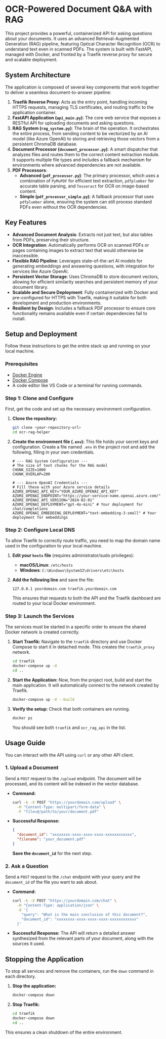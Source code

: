 # OCR-Powered Document Q&A with RAG

This project provides a powerful, containerized API for asking questions about your documents. It uses an advanced Retrieval-Augmented Generation (RAG) pipeline, featuring Optical Character Recognition (OCR) to understand text even in scanned PDFs. The system is built with FastAPI, managed with Docker, and fronted by a Traefik reverse proxy for secure and scalable deployment.

## System Architecture

The application is composed of several key components that work together to deliver a seamless document-to-answer pipeline:

1.  **Traefik Reverse Proxy**: Acts as the entry point, handling incoming HTTPS requests, managing TLS certificates, and routing traffic to the application container.
2.  **FastAPI Application (`api_main.py`)**: The core web service that exposes a RESTful API for uploading documents and asking questions.
3.  **RAG System (`rag_system.py`)**: The brain of the operation. It orchestrates the entire process, from sending content to be vectorized by an AI model (like Azure OpenAI) to storing and retrieving those vectors from a persistent ChromaDB database.
4.  **Document Processor (`document_processor.py`)**: A smart dispatcher that analyzes files and routes them to the correct content extraction module. It supports multiple file types and includes a fallback mechanism for environments where advanced dependencies are not available.
5.  **PDF Processors**:
    *   **Advanced (`pdf_processor.py`)**: The primary processor, which uses a combination of `PyMuPDF` for efficient text extraction, `pdfplumber` for accurate table parsing, and `Tesseract` for OCR on image-based content.
    *   **Simple (`pdf_processor_simple.py`)**: A fallback processor that uses `pdfplumber` alone, ensuring the system can still process standard PDFs even without the OCR dependencies.

## Key Features

- **Advanced Document Analysis**: Extracts not just text, but also tables from PDFs, preserving their structure.
- **OCR Integration**: Automatically performs OCR on scanned PDFs or pages containing images to extract text that would otherwise be inaccessible.
- **Flexible RAG Pipeline**: Leverages state-of-the-art AI models for generating embeddings and answering questions, with integration for services like Azure OpenAI.
- **Persistent Vector Storage**: Uses ChromaDB to store document vectors, allowing for efficient similarity searches and persistent memory of your document library.
- **Scalable and Secure Deployment**: Fully containerized with Docker and pre-configured for HTTPS with Traefik, making it suitable for both development and production environments.
- **Resilient by Design**: Includes a fallback PDF processor to ensure core functionality remains available even if certain dependencies fail to install.

## Setup and Deployment

Follow these instructions to get the entire stack up and running on your local machine.

### Prerequisites

- [Docker Engine](https://docs.docker.com/get-docker/)
- [Docker Compose](https://docs.docker.com/compose/install/)
- A code editor like VS Code or a terminal for running commands.

### Step 1: Clone and Configure

First, get the code and set up the necessary environment configuration.

1.  **Clone the repository:**
    ```bash
    git clone <your-repository-url>
    cd ocr-rag-helper
    ```

2.  **Create the environment file (`.env`):**
    This file holds your secret keys and configuration. Create a file named `.env` in the project root and add the following, filling in your own credentials.

    ```env
    # --- RAG System Configuration ---
    # The size of text chunks for the RAG model
    CHUNK_SIZE=1000
    CHUNK_OVERLAP=200

    # --- Azure OpenAI Credentials ---
    # Fill these with your Azure service details
    AZURE_OPENAI_API_KEY="YOUR_AZURE_OPENAI_API_KEY"
    AZURE_OPENAI_ENDPOINT="https://your-service-name.openai.azure.com/"
    AZURE_OPENAI_API_VERSION="2024-02-01"
    AZURE_OPENAI_DEPLOYMENT="gpt-4o-mini" # Your deployment for chat/completions
    AZURE_OPENAI_EMBEDDING_DEPLOYMENT="text-embedding-3-small" # Your deployment for embeddings
    ```

### Step 2: Configure Local DNS

To allow Traefik to correctly route traffic, you need to map the domain name used in the configuration to your local machine.

1.  **Edit your `hosts` file** (requires administrator/sudo privileges):
    - **macOS/Linux**: `/etc/hosts`
    - **Windows**: `C:\Windows\System32\drivers\etc\hosts`

2.  **Add the following line** and save the file:
    ```
    127.0.0.1 yourdomain.com traefik.yourdomain.com
    ```
    This ensures that requests to both the API and the Traefik dashboard are routed to your local Docker environment.

### Step 3: Launch the Services

The services must be started in a specific order to ensure the shared Docker network is created correctly.

1.  **Start Traefik:**
    Navigate to the `traefik` directory and use Docker Compose to start it in detached mode. This creates the `traefik_proxy` network.
    ```bash
    cd traefik
    docker-compose up -d
    cd ..
    ```

2.  **Start the Application:**
    Now, from the project root, build and start the main application. It will automatically connect to the network created by Traefik.
    ```bash
    docker-compose up -d --build
    ```

3.  **Verify the setup:**
    Check that both containers are running.
    ```bash
    docker ps
    ```
    You should see both `traefik` and `ocr_rag_api` in the list.

## Usage Guide

You can interact with the API using `curl` or any other API client.

### 1. Upload a Document

Send a `POST` request to the `/upload` endpoint. The document will be processed, and its content will be indexed in the vector database.

- **Command:**
  ```bash
  curl -k -X POST "https://yourdomain.com/upload" \
    -H "Content-Type: multipart/form-data" \
    -F "file=@/path/to/your/document.pdf"
  ```
- **Successful Response:**
  ```json
  {
    "document_id": "xxxxxxxx-xxxx-xxxx-xxxx-xxxxxxxxxxxx",
    "filename": "your_document.pdf"
  }
  ```
  **Save the `document_id`** for the next step.

### 2. Ask a Question

Send a `POST` request to the `/chat` endpoint with your query and the `document_id` of the file you want to ask about.

- **Command:**
  ```bash
  curl -k -X POST "https://yourdomain.com/chat" \
    -H "Content-Type: application/json" \
    -d '{
      "query": "What is the main conclusion of this document?",
      "document_id": "xxxxxxxx-xxxx-xxxx-xxxx-xxxxxxxxxxxx"
    }'
  ```
- **Successful Response:**
  The API will return a detailed answer synthesized from the relevant parts of your document, along with the sources it used.

## Stopping the Application

To stop all services and remove the containers, run the `down` command in each directory.

1.  **Stop the application:**
    ```bash
    docker-compose down
    ```
2.  **Stop Traefik:**
    ```bash
    cd traefik
    docker-compose down
    cd ..
    ```
This ensures a clean shutdown of the entire environment. 